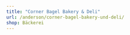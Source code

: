 ```yaml
---
title: "Corner Bagel Bakery & Deli"
url: /anderson/corner-bagel-bakery-und-deli/
shop: Bäckerei
---
```

